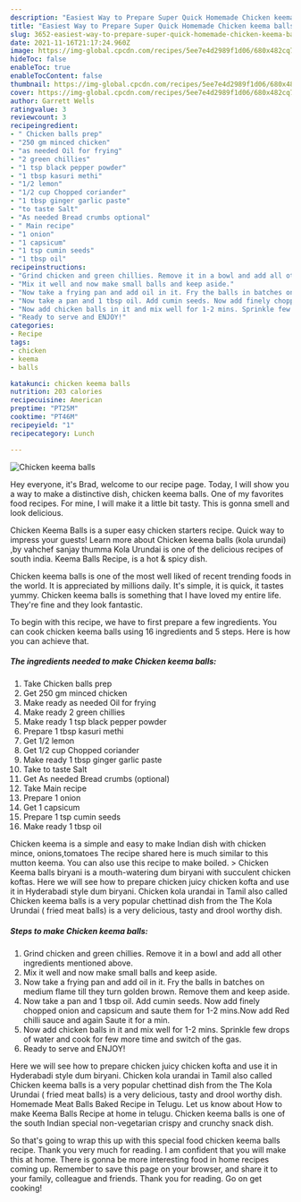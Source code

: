 ```yaml
---
description: "Easiest Way to Prepare Super Quick Homemade Chicken keema balls"
title: "Easiest Way to Prepare Super Quick Homemade Chicken keema balls"
slug: 3652-easiest-way-to-prepare-super-quick-homemade-chicken-keema-balls
date: 2021-11-16T21:17:24.960Z
image: https://img-global.cpcdn.com/recipes/5ee7e4d2989f1d06/680x482cq70/chicken-keema-balls-recipe-main-photo.jpg
hideToc: false
enableToc: true
enableTocContent: false
thumbnail: https://img-global.cpcdn.com/recipes/5ee7e4d2989f1d06/680x482cq70/chicken-keema-balls-recipe-main-photo.jpg
cover: https://img-global.cpcdn.com/recipes/5ee7e4d2989f1d06/680x482cq70/chicken-keema-balls-recipe-main-photo.jpg
author: Garrett Wells
ratingvalue: 3
reviewcount: 3
recipeingredient:
- " Chicken balls prep"
- "250 gm minced chicken"
- "as needed Oil for frying"
- "2 green chillies"
- "1 tsp black pepper powder"
- "1 tbsp kasuri methi"
- "1/2 lemon"
- "1/2 cup Chopped coriander"
- "1 tbsp ginger garlic paste"
- "to taste Salt"
- "As needed Bread crumbs optional"
- " Main recipe"
- "1 onion"
- "1 capsicum"
- "1 tsp cumin seeds"
- "1 tbsp oil"
recipeinstructions:
- "Grind chicken and green chillies. Remove it in a bowl and add all other ingredients mentioned above."
- "Mix it well and now make small balls and keep aside."
- "Now take a frying pan and add oil in it. Fry the balls in batches on medium flame till they turn golden brown. Remove them and keep aside."
- "Now take a pan and 1 tbsp oil. Add cumin seeds. Now add finely chopped onion and capsicum and saute them for 1-2 mins.Now add Red chilli sauce and again Saute it for a min."
- "Now add chicken balls in it and mix well for 1-2 mins. Sprinkle few drops of water and cook for few more time and switch of the gas."
- "Ready to serve and ENJOY!"
categories:
- Recipe
tags:
- chicken
- keema
- balls

katakunci: chicken keema balls 
nutrition: 203 calories
recipecuisine: American
preptime: "PT25M"
cooktime: "PT46M"
recipeyield: "1"
recipecategory: Lunch

---
```



![Chicken keema balls](https://img-global.cpcdn.com/recipes/5ee7e4d2989f1d06/680x482cq70/chicken-keema-balls-recipe-main-photo.jpg)

Hey everyone, it's Brad, welcome to our recipe page. Today, I will show you a way to make a distinctive dish, chicken keema balls. One of my favorites food recipes. For mine, I will make it a little bit tasty. This is gonna smell and look delicious.

Chicken Keema Balls is a super easy chicken starters recipe. Quick way to impress your guests! Learn more about Chicken keema balls (kola urundai) ,by vahchef sanjay thumma Kola Urundai is one of the delicious recipes of south india. Keema Balls Recipe, is a hot &amp; spicy dish.

Chicken keema balls is one of the most well liked of recent trending foods in the world. It is appreciated by millions daily. It's simple, it is quick, it tastes yummy. Chicken keema balls is something that I have loved my entire life. They're fine and they look fantastic.


To begin with this recipe, we have to first prepare a few ingredients. You can cook chicken keema balls using 16 ingredients and 5 steps. Here is how you can achieve that.

<!--inarticleads1-->

##### The ingredients needed to make Chicken keema balls:

1. Take  Chicken balls prep
1. Get 250 gm minced chicken
1. Make ready as needed Oil for frying
1. Make ready 2 green chillies
1. Make ready 1 tsp black pepper powder
1. Prepare 1 tbsp kasuri methi
1. Get 1/2 lemon
1. Get 1/2 cup Chopped coriander
1. Make ready 1 tbsp ginger garlic paste
1. Take to taste Salt
1. Get As needed Bread crumbs (optional)
1. Take  Main recipe
1. Prepare 1 onion
1. Get 1 capsicum
1. Prepare 1 tsp cumin seeds
1. Make ready 1 tbsp oil


Chicken keema is a simple and easy to make Indian dish with chicken mince, onions,tomatoes The recipe shared here is much similar to this mutton keema. You can also use this recipe to make boiled. &gt; Chicken Keema balls biryani is a mouth-watering dum biryani with succulent chicken koftas. Here we will see how to prepare chicken juicy chicken kofta and use it in Hyderabadi style dum biryani. Chicken kola urandai in Tamil also called Chicken keema balls is a very popular chettinad dish from the The Kola Urundai ( fried meat balls) is a very delicious, tasty and drool worthy dish. 

<!--inarticleads2-->

##### Steps to make Chicken keema balls:

1. Grind chicken and green chillies. Remove it in a bowl and add all other ingredients mentioned above.
1. Mix it well and now make small balls and keep aside.
1. Now take a frying pan and add oil in it. Fry the balls in batches on medium flame till they turn golden brown. Remove them and keep aside.
1. Now take a pan and 1 tbsp oil. Add cumin seeds. Now add finely chopped onion and capsicum and saute them for 1-2 mins.Now add Red chilli sauce and again Saute it for a min.
1. Now add chicken balls in it and mix well for 1-2 mins. Sprinkle few drops of water and cook for few more time and switch of the gas.
1. Ready to serve and ENJOY!

Here we will see how to prepare chicken juicy chicken kofta and use it in Hyderabadi style dum biryani. Chicken kola urandai in Tamil also called Chicken keema balls is a very popular chettinad dish from the The Kola Urundai ( fried meat balls) is a very delicious, tasty and drool worthy dish. Homemade Meat Balls Baked Recipe in Telugu. Let us know about How to make Keema Balls Recipe at home in telugu. Chicken keema balls is one of the south Indian special non-vegetarian crispy and crunchy snack dish. 

So that's going to wrap this up with this special food chicken keema balls recipe. Thank you very much for reading. I am confident that you will make this at home. There is gonna be more interesting food in home recipes coming up. Remember to save this page on your browser, and share it to your family, colleague and friends. Thank you for reading. Go on get cooking!
